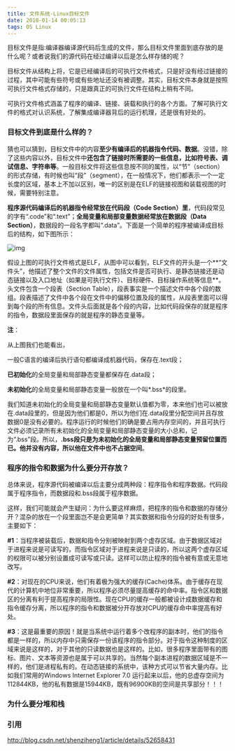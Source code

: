 ```yaml
---
title: 文件系统-Linux目标文件
date: 2018-01-14 00:05:13
tags: OS Linux
---
```


目标文件是指:编译器编译源代码后生成的文件，那么目标文件里面到底存放的是什么呢？或者说我们的源代码在经过编译以后是怎么样存储的呢？

目标文件从结构上将，它是已经编译后的可执行文件格式，只是好没有经过链接的过程，其中可能有些符号或有些地址还没有被调整。其实，目标文件本身就是按照可执行文件格式存储的，只是跟真正的可执行文件在结构上稍有不同。

可执行文件格式涵盖了程序的编译、链接、装载和执行的各个方面。了解可执行文件的格式对认识系统，了解集成编译器背后的运行机理，还是很有好处的。

### 目标文件到底是什么样的？

猜也可以猜到，目标文件中的内容**至少有编译后的机器指令代码、数据**。没错，除了这些内容以外，目标文件中**还包含了链接时所需要的一些信息，比如符号表、调试信息、字符串等**。一般目标文件将这些信息按不同的属性，以“节”（section）的形式存储，有时候也叫“段”（segment），在一般情况下，他们都表示一个一定长度的区域，基本上不加以区别，唯一的区别是在ELF的链接视图和装载视图的时候，需要特别注意。

**程序源代码编译后的机器指令经常放在代码段（Code Section）里**，代码段常见的字有“.code”和“.text”；**全局变量和局部变量数据经常放在数据段（Data Section）**，数据段的一段名字都叫“.data”。下面是一个简单的程序被编译成目标后的结构，如下图所示：

![img](http://img.blog.csdn.net/20160925105624431)

假设上图的可执行文件格式是ELF，从图中可以看到，ELF文件的开头是一个**“文件头”，他描述了整个文件的文件属性，包括文件是否可执行、是静态链接还是动态链接以及入口地址（如果是可执行文件）、目标硬件、目标操作系统等信息**。头文件包含一个段表（Section Table），段表事实是一个描述文件中各个段的数组。段表描述了文件中各个段在文件中的偏移位置及段的属性，从段表里面可以得到每个段的所有信息。文件头后面就是各个段的内容，比如代码段保存的就是程序的指令，数据段里面保存的就是程序的静态变量等。

**注**：

从上图我们也能看出，

一般C语言的编译后执行语句都编译成机器代码，保存在.text段；

**已初始化**的全局变量和局部静态变量都保存在.data段；

**未初始化**的全局变量和局部静态变量一般放在一个叫*.bss*的段里。

我们知道未初始化的全局变量和局部静态变量默认值都为零，本来他们也可以被放在.data段里的，但是因为他们都是0，所以为他们在.data段里分配空间并且存放数据0是没有必要的。程序运行的时候他们的确是要占用内存空间的，并且可执行文件必须记录所有未初始化的全局变量和局部静态变量的大小总和，记为“.bss”段。所以，**.bss段只是为未初始化的全局变量和局部静态变量预留位置而已。他并没有内容，所以他在文件中也不占据空间**。

### 程序的指令和数据为什么要分开存放？

总体来说，程序源代码被编译以后主要分成两种段：程序指令和程序数据。代码段属于程序指令，而数据段和.bss段属于程序数据。

这样，我们可能就会产生疑问：为什么要这样麻烦，把程序的指令和数据的存储分开？混杂的放在一个段里面岂不是会更简单？其实数据和指令分段的好处有很多，主要如下：

**#1**：当程序被装载后，数据和指令分别被映射到两个虚存区域。由于数据区域对于进程来说是可读写的，而指令区域对于进程来说是只读的，所以这两个虚存区域的权限可以被分别设置成可读写或只读。这样可以防止程序的指令被有意或无意地改写。

**#2**：对现在的CPU来说，他们有着极为强大的缓存(Cache)体系。由于缓存在现代的计算机中地位非常重要，所以程序必须尽量提高缓存的命中率。指令区和数据区的分离有利于提高程序的局限性。现在CPU的缓存一般都被设计成数据缓存和指令缓存分离，所以程序的指令和数据被分开存放对CPU的缓存命中率提高有好处。

**#3**：这是最重要的原因！就是当系统中运行着多个改程序的副本时，他们的指令都是一样的，所以内存中只需保存一份该程序的指令部分。对于指令这种制度的区域来说是这样的，对于其他的只读数据也是这样的。比如，很多程序里面带有的图标、图片、文本等资源也是属于可以共享的。当然每个副本进程的数据区域是不一样的，他们是进程私有的。在动态链接的系统中，该种方式可以节省大量内存。比如我们常用的Windows Internet Explorer 7.0 运行起来以后，他的总虚存空间为112844KB，他的私有数据是15944KB，既有96900KB的空间是共享部分！！！

### 为什么要分堆和栈



### 引用

http://blog.csdn.net/shenziheng1/article/details/52658431


